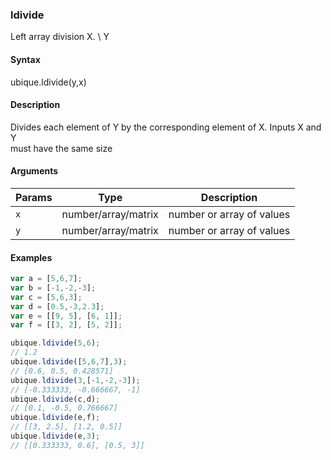 ### ldivide

Left array division X. \ Y


#### Syntax

ubique.ldivide(y,x)


#### Description

Divides each element of Y by the corresponding element of X. Inputs X and Y  
must have the same size  



#### Arguments

|Params|Type|Description
|---------|----|-----------
|`x` | number/array/matrix | number or array of values
|`y` | number/array/matrix | number or array of values


#### Examples

```js
var a = [5,6,7];
var b = [-1,-2,-3];
var c = [5,6,3];
var d = [0.5,-3,2.3];
var e = [[9, 5], [6, 1]];
var f = [[3, 2], [5, 2]];

ubique.ldivide(5,6);
// 1.2
ubique.ldivide([5,6,7],3);
// [0.6, 0.5, 0.428571]
ubique.ldivide(3,[-1,-2,-3]);
// [-0.333333, -0.666667, -1]
ubique.ldivide(c,d);
// [0.1, -0.5, 0.766667]
ubique.ldivide(e,f);
// [[3, 2.5], [1.2, 0.5]]
ubique.ldivide(e,3);
// [[0.333333, 0.6], [0.5, 3]]
```

